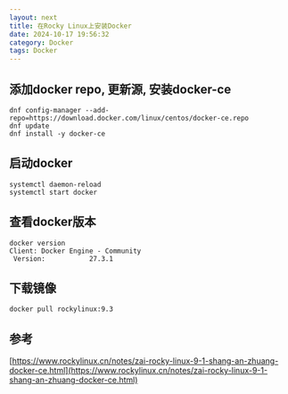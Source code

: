 ```yaml
---
layout: next
title: 在Rocky Linux上安装Docker
date: 2024-10-17 19:56:32
category: Docker
tags: Docker
---
```


## 添加docker repo, 更新源, 安装docker-ce
```
dnf config-manager --add-repo=https://download.docker.com/linux/centos/docker-ce.repo
dnf update
dnf install -y docker-ce
```

## 启动docker
```
systemctl daemon-reload
systemctl start docker
```

<!-- more -->

## 查看docker版本
```
docker version
Client: Docker Engine - Community
 Version:           27.3.1
```

## 下载镜像
```
docker pull rockylinux:9.3
```
## 参考
[https://www.rockylinux.cn/notes/zai-rocky-linux-9-1-shang-an-zhuang-docker-ce.html](https://www.rockylinux.cn/notes/zai-rocky-linux-9-1-shang-an-zhuang-docker-ce.html)
